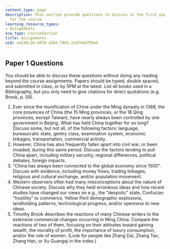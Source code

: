 ```yaml
---
content_type: page
description: This section provide questions to discuss in the first paper assigned
  for the course.
learning_resource_types:
- Assignments
ocw_type: CourseSection
title: Assignments
uid: ea238c26-e0f8-a58d-7901-2c6f44d795e5
---
```


Paper 1 Questions
-----------------

You should be able to discuss these questions without doing any reading beyond the course assignments. Papers should be typed, double spaced, and submitted in class, or by 5PM at the latest. List all books used in a Bibliography, but you only need to give citations for direct quotations (e.g. Brook, p. 59).

1.  Ever since the reunification of China under the Ming dynasty in 1368, the core provinces of China (the 15 Ming provinces, or the 18 Qing provinces, except Taiwan), have nearly always been controlled by one government in Beijing. What has held China together for so long? Discuss some, but not all, of the following factors: language, bureaucratic state, gentry class, examination system, economic linkages, transportation, commercial activity.
2.  However, China has also frequently fallen apart into civil war, or been invaded, during this same period. Discuss the factors tending to pull China apart, including military security, regional differences, political debates, foreign impacts.
3.  "China has always been connected to the global economy since 1500". Discuss with evidence, including money flows, trading linkages, religious and cultural exchange, and/or population movement.
4.  Western observers often had many misconceptions about the nature of Chinese society. Discuss why they held erroneous ideas and how recent studies have changed our views on e.g., the "despotic" state, Confucian "hostility" to commerce, Yellow Peril demographic explosions, landholding patterns, technological progress, and/or openness to new ideas.
5.  Timothy Brook describes the reactions of many Chinese writers to the extensive commercial changes occurring in Ming China. Compare the reactions of two of them, focusing on their attitudes toward gaining wealth, the morality of profit, the importance of luxury consumption, and/or the role of women. (Look for people like Zhang Dai, Zhang Tao, Zhang Han, or Xu Guangqi in the index.)